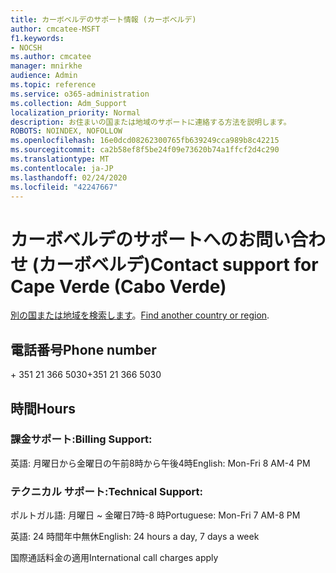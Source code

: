 ```yaml
---
title: カーボベルデのサポート情報 (カーボベルデ)
author: cmcatee-MSFT
f1.keywords:
- NOCSH
ms.author: cmcatee
manager: mnirkhe
audience: Admin
ms.topic: reference
ms.service: o365-administration
ms.collection: Adm_Support
localization_priority: Normal
description: お住まいの国または地域のサポートに連絡する方法を説明します。
ROBOTS: NOINDEX, NOFOLLOW
ms.openlocfilehash: 16e0dcd08262300765fb639249cca989b8c42215
ms.sourcegitcommit: ca2b58ef8f5be24f09e73620b74a1ffcf2d4c290
ms.translationtype: MT
ms.contentlocale: ja-JP
ms.lasthandoff: 02/24/2020
ms.locfileid: "42247667"
---
```

# <a name="contact-support-for-cape-verde-cabo-verde"></a><span data-ttu-id="a4815-103">カーボベルデのサポートへのお問い合わせ (カーボベルデ)</span><span class="sxs-lookup"><span data-stu-id="a4815-103">Contact support for Cape Verde (Cabo Verde)</span></span>

<span data-ttu-id="a4815-104">[別の国または地域を検索します](../contact-support-for-business-products.md)。</span><span class="sxs-lookup"><span data-stu-id="a4815-104">[Find another country or region](../contact-support-for-business-products.md).</span></span>

## <a name="phone-number"></a><span data-ttu-id="a4815-105">電話番号</span><span class="sxs-lookup"><span data-stu-id="a4815-105">Phone number</span></span>
<span data-ttu-id="a4815-106">+ 351 21 366 5030</span><span class="sxs-lookup"><span data-stu-id="a4815-106">+351 21 366 5030</span></span>

## <a name="hours"></a><span data-ttu-id="a4815-107">時間</span><span class="sxs-lookup"><span data-stu-id="a4815-107">Hours</span></span>
### <a name="billing-support"></a><span data-ttu-id="a4815-108">課金サポート:</span><span class="sxs-lookup"><span data-stu-id="a4815-108">Billing Support:</span></span>

<span data-ttu-id="a4815-109">英語: 月曜日から金曜日の午前8時から午後4時</span><span class="sxs-lookup"><span data-stu-id="a4815-109">English: Mon-Fri 8 AM-4 PM</span></span>

### <a name="technical-support"></a><span data-ttu-id="a4815-110">テクニカル サポート:</span><span class="sxs-lookup"><span data-stu-id="a4815-110">Technical Support:</span></span>

<span data-ttu-id="a4815-111">ポルトガル語: 月曜日 ~ 金曜日7時-8 時</span><span class="sxs-lookup"><span data-stu-id="a4815-111">Portuguese: Mon-Fri 7 AM-8 PM</span></span>

<span data-ttu-id="a4815-112">英語: 24 時間年中無休</span><span class="sxs-lookup"><span data-stu-id="a4815-112">English: 24 hours a day, 7 days a week</span></span>

<span data-ttu-id="a4815-113">国際通話料金の適用</span><span class="sxs-lookup"><span data-stu-id="a4815-113">International call charges apply</span></span>